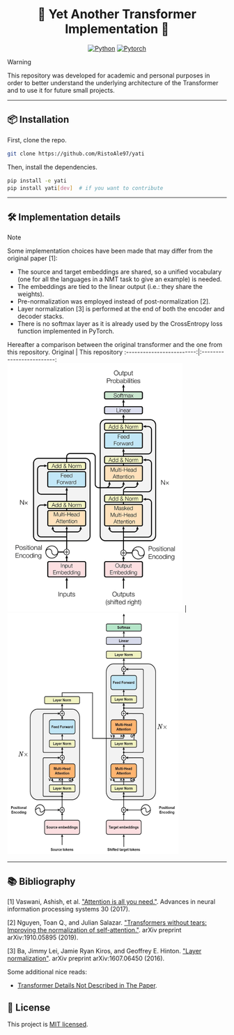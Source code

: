 <div align="center">

# :robot: Yet Another Transformer Implementation :robot:

[![Python](https://img.shields.io/badge/Python-3776AB?style=for-the-badge&logo=python&logoColor=white)]()
[![Pytorch](https://img.shields.io/badge/PyTorch-EE4C2C?style=for-the-badge&logo=pytorch&logoColor=white)](https://github.com/pytorch/pytorch)


</div>

>[!WARNING]
> This repository was developed for academic and personal purposes in order to better understand the underlying architecture of the Transformer and to use it for future small projects.

---

## :package: Installation
First, clone the repo.
```bash
git clone https://github.com/RistoAle97/yati
```
Then, install the dependencies.
```bash
pip install -e yati
pip install yati[dev]  # if you want to contribute
```
---

## :hammer_and_wrench: Implementation details
>[!NOTE]
> Some implementation choices have been made that may differ from the original paper [1]:
> - The source and target embeddings are shared, so a unified vocabulary (one for all the languages in a NMT task to give an example) is needed.
> - The embeddings are tied to the linear output (i.e.: they share the weights).
> - Pre-normalization was employed instead of post-normalization [2].
> - Layer normalization [3] is performed at the end of both the encoder and decoder stacks.
> - There is no softmax layer as it is already used by the CrossEntropy loss function implemented in PyTorch.

Hereafter a comparison between the original transformer and the one from this repository.
Original             | This repository
:-------------------------:|:-------------------------:
<img src="https://github.com/RistoAle97/yati/blob/main/assets/transformer_original.jpg" width=80%> | <img src="https://github.com/RistoAle97/yati/blob/main/assets/model_architecture.jpg" width=78%/>

---

## :books: Bibliography
[1] Vaswani, Ashish, et al. ["Attention is all you need."](https://arxiv.org/abs/1706.03762). Advances in neural information processing systems 30 (2017).

[2] Nguyen, Toan Q., and Julian Salazar.  ["Transformers without tears: Improving the normalization of self-attention."](https://arxiv.org/abs/1910.05895).  arXiv preprint arXiv:1910.05895 (2019).

[3] Ba, Jimmy Lei, Jamie Ryan Kiros, and Geoffrey E. Hinton. ["Layer normalization"](https://arxiv.org/abs/1607.06450v1). arXiv preprint arXiv:1607.06450 (2016).

Some additional nice reads:
- [Transformer Details Not Described in The Paper](https://tunz.kr/post/4).

## :memo: License
This project is [MIT licensed](https://github.com/RistoAle97/yati/blob/main/LICENSE).
